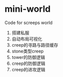 # mini-world

Code for screeps world

<!-- TODO -->

1. 搭建私服
2. 自动布局可视化
3. creep的寻路与路径缓存
4. stone类型creep
5. tower的防御逻辑
6. creep的防御逻辑
7. creep的进攻逻辑
